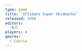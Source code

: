 ```yaml
---
type: game
title: 'Ultimate Super Skidmarks'
released: 1998
editors: 
  -N/C
players: 4
genres:
  - Course
---
```

